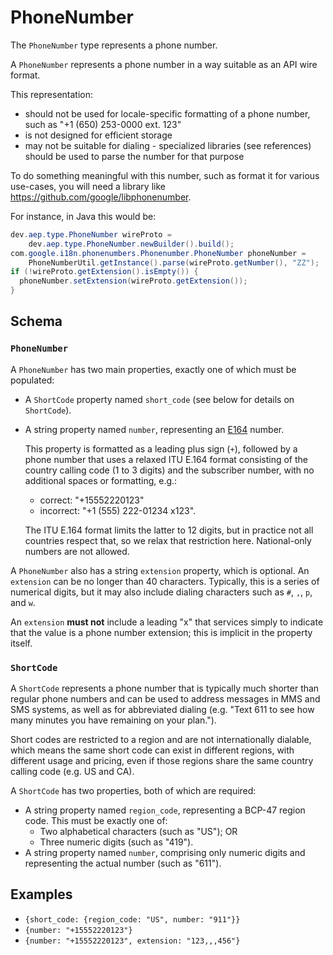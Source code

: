 # PhoneNumber

The `PhoneNumber` type represents a phone number.

A `PhoneNumber` represents a phone number in a way suitable as an API wire
format.

This representation:

- should not be used for locale-specific formatting of a phone number, such as
  "+1 (650) 253-0000 ext. 123"
- is not designed for efficient storage
- may not be suitable for dialing - specialized libraries (see references)
  should be used to parse the number for that purpose

To do something meaningful with this number, such as format it for various
use-cases, you will need a library like
https://github.com/google/libphonenumber.

For instance, in Java this would be:

```java
dev.aep.type.PhoneNumber wireProto =
    dev.aep.type.PhoneNumber.newBuilder().build();
com.google.i18n.phonenumbers.Phonenumber.PhoneNumber phoneNumber =
    PhoneNumberUtil.getInstance().parse(wireProto.getNumber(), "ZZ");
if (!wireProto.getExtension().isEmpty()) {
  phoneNumber.setExtension(wireProto.getExtension());
}
```

## Schema

### `PhoneNumber`

A `PhoneNumber` has two main properties, exactly one of which must be populated:

- A `ShortCode` property named `short_code` (see below for details on `ShortCode`).
- A string property named `number`, representing an [E164][] number.

  This property is formatted as a leading plus sign (`+`), followed by a phone
  number that uses a relaxed ITU E.164 format consisting of the country calling
  code (1 to 3 digits) and the subscriber number, with no additional spaces or
  formatting, e.g.:

  - correct: "+15552220123"
  - incorrect: "+1 (555) 222-01234 x123".

  The ITU E.164 format limits the latter to 12 digits, but in practice not all
  countries respect that, so we relax that restriction here. National-only
  numbers are not allowed.

A `PhoneNumber` also has a string `extension` property, which is optional. An
`extension` can be no longer than 40 characters. Typically, this is a series of
numerical digits, but it may also include dialing characters such as `#`, `,`,
`p`, and `w`.

An `extension` **must not** include a leading "x" that services simply to
indicate that the value is a phone number extension; this is implicit in the
property itself.

### `ShortCode`

A `ShortCode` represents a phone number that is typically much shorter than
regular phone numbers and can be used to address messages in MMS and SMS
systems, as well as for abbreviated dialing (e.g. "Text 611 to see how many
minutes you have remaining on your plan.").

Short codes are restricted to a region and are not internationally dialable,
which means the same short code can exist in different regions, with different
usage and pricing, even if those regions share the same country calling code
(e.g. US and CA).

A `ShortCode` has two properties, both of which are required:

- A string property named `region_code`, representing a BCP-47 region code. This
  must be exactly one of:
  - Two alphabetical characters (such as "US"); OR
  - Three numeric digits (such as "419").
- A string property named `number`, comprising only numeric digits and representing
  the actual number (such as "611").

## Examples

- `{short_code: {region_code: "US", number: "911"}}`
- `{number: "+15552220123"}`
- `{number: "+15552220123", extension: "123,,,456"}`

[E164]: https://en.wikipedia.org/wiki/E.164
